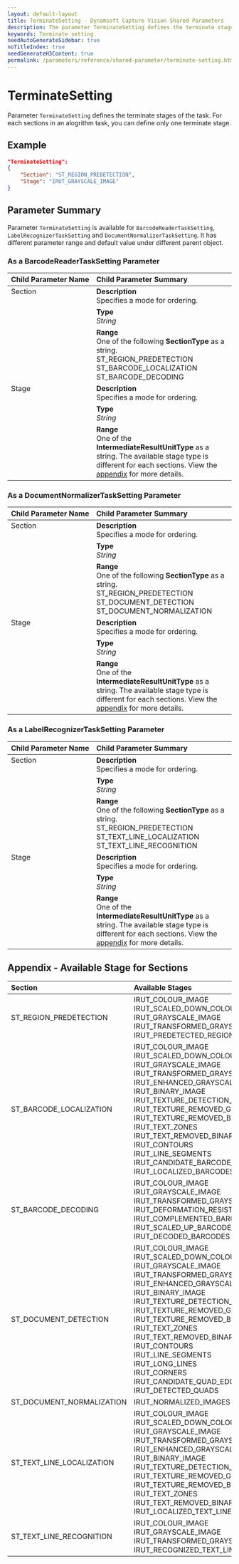 ```yaml
---
layout: default-layout
title: TerminateSetting - Dynamsoft Capture Vision Shared Parameters
description: The parameter TerminateSetting defines the terminate stages of the task.
keywords: Terminate setting
needAutoGenerateSidebar: true
noTitleIndex: true
needGenerateH3Content: true
permalink: /parameters/reference/shared-parameter/terminate-setting.html
---
```


# TerminateSetting

Parameter `TerminateSetting` defines the terminate stages of the task. For each sections in an alogrithm task, you can define only one terminate stage.

## Example

```json
"TerminateSetting":
{
    "Section": "ST_REGION_PREDETECTION",
    "Stage": "IRUT_GRAYSCALE_IMAGE"
}
```

## Parameter Summary

Parameter `TerminateSetting` is available for  `BarcodeReaderTaskSetting`, `LabelRecognizerTaskSetting` and `DocumentNormalizerTaskSetting`. It has different parameter range and default value under different parent object.

### As a BarcodeReaderTaskSetting Parameter

<table style = "text-align:left">
    <thead>
        <tr>
            <th nowrap="nowrap">Child Parameter Name</th>
            <th nowrap="nowrap">Child Parameter Summary</th>
        </tr>
    </thead>
    <tbody>
        <tr>
            <td rowspan = "3" style="vertical-align:text-top">Section<br></td>
            <td><b>Description</b><br>Specifies a mode for ordering.</td>
        </tr>
        <tr>
            <td><b>Type</b><br><i>String</i></td>
        </tr>
        <tr>
            <td><b>Range</b><br>One of the following <b>SectionType</b> as a string.
                    <br>ST_REGION_PREDETECTION
                    <br>ST_BARCODE_LOCALIZATION
                    <br>ST_BARCODE_DECODING
            </td>
        </tr>
        <tr>
            <td rowspan = "3" style="vertical-align:text-top">Stage<br></td>
            <td><b>Description</b><br>Specifies a mode for ordering.</td>
        </tr>
        <tr>
            <td><b>Type</b><br><i>String</i></td>
        </tr>
        <tr>
            <td><b>Range</b><br>One of the <b>IntermediateResultUnitType</b> as a string. The available stage type is different for each sections. View the <a href="#appendix---available-stage-for-sections">appendix</a> for more details.
            </td>
        </tr>
    </tbody>
</table>

### As a DocumentNormalizerTaskSetting Parameter

<table style = "text-align:left">
    <thead>
        <tr>
            <th nowrap="nowrap">Child Parameter Name</th>
            <th nowrap="nowrap">Child Parameter Summary</th>
        </tr>
    </thead>
    <tr>
        <td rowspan = "3" style="vertical-align:text-top">Section<br></td>
        <td><b>Description</b><br>Specifies a mode for ordering.</td>
    </tr>
    <tr>
        <td><b>Type</b><br><i>String</i></td>
    </tr>
    <tr>
        <td><b>Range</b><br>One of the following <b>SectionType</b> as a string.
            <br>ST_REGION_PREDETECTION
            <br>ST_DOCUMENT_DETECTION
            <br>ST_DOCUMENT_NORMALIZATION
        </td>
    </tr>
    <tr>
        <td rowspan = "3" style="vertical-align:text-top">Stage<br></td>
        <td><b>Description</b><br>Specifies a mode for ordering.</td>
    </tr>
    <tr>
        <td><b>Type</b><br><i>String</i></td>
    </tr>
    <tr>
        <td><b>Range</b><br>One of the <b>IntermediateResultUnitType</b> as a string. The available stage type is different for each sections. View the <a href="#appendix---available-stage-for-sections">appendix</a> for more details.
        </td>
    </tr>
</table>

### As a LabelRecognizerTaskSetting Parameter

<table style = "text-align:left">
    <thead>
        <tr>
            <th nowrap="nowrap">Child Parameter Name</th>
            <th nowrap="nowrap">Child Parameter Summary</th>
        </tr>
    </thead>
    <tr>
        <td rowspan = "3" style="vertical-align:text-top">Section<br></td>
        <td><b>Description</b><br>Specifies a mode for ordering.</td>
    </tr>
    <tr>
        <td><b>Type</b><br><i>String</i></td>
    </tr>
    <tr>
        <td><b>Range</b><br>One of the following <b>SectionType</b> as a string.
            <br>ST_REGION_PREDETECTION
            <br>ST_TEXT_LINE_LOCALIZATION
            <br>ST_TEXT_LINE_RECOGNITION
        </td>
    </tr>
    <tr>
        <td rowspan = "3" style="vertical-align:text-top">Stage<br></td>
        <td><b>Description</b><br>Specifies a mode for ordering.</td>
    </tr>
    <tr>
        <td><b>Type</b><br><i>String</i></td>
    </tr>
    <tr>
        <td><b>Range</b><br>One of the <b>IntermediateResultUnitType</b> as a string. The available stage type is different for each sections. View the <a href="#appendix---available-stage-for-sections">appendix</a> for more details.
        </td>
    </tr>
</table>

## Appendix - Available Stage for Sections

| Section             | Available Stages |
| :------------------ | :--------------- |
| ST_REGION_PREDETECTION | IRUT_COLOUR_IMAGE<br>IRUT_SCALED_DOWN_COLOUR_IMAGE<br>IRUT_GRAYSCALE_IMAGE<br>IRUT_TRANSFORMED_GRAYSCALE_IMAGE<br>IRUT_PREDETECTED_REGIONS |
| ST_BARCODE_LOCALIZATION | IRUT_COLOUR_IMAGE<br>IRUT_SCALED_DOWN_COLOUR_IMAGE<br>IRUT_GRAYSCALE_IMAGE<br>IRUT_TRANSFORMED_GRAYSCALE_IMAGE<br>IRUT_ENHANCED_GRAYSCALE_IMAGE<br>IRUT_BINARY_IMAGE<br>IRUT_TEXTURE_DETECTION_RESULT<br>IRUT_TEXTURE_REMOVED_GRAYSCALE_IMAGE<br>IRUT_TEXTURE_REMOVED_BINARY_IMAGE<br>IRUT_TEXT_ZONES<br>IRUT_TEXT_REMOVED_BINARY_IMAGE <br>IRUT_CONTOURS<br>IRUT_LINE_SEGMENTS<br>IRUT_CANDIDATE_BARCODE_ZONES<br>IRUT_LOCALIZED_BARCODES |
| ST_BARCODE_DECODING | IRUT_COLOUR_IMAGE<br>IRUT_GRAYSCALE_IMAGE<br>IRUT_TRANSFORMED_GRAYSCALE_IMAGE<br>IRUT_DEFORMATION_RESISTED_BARCODE_IMAGE<br>IRUT_COMPLEMENTED_BARCODE_IMAGE<br>IRUT_SCALED_UP_BARCODE_IMAGE<br>IRUT_DECODED_BARCODES |
| ST_DOCUMENT_DETECTION | IRUT_COLOUR_IMAGE<br>IRUT_SCALED_DOWN_COLOUR_IMAGE<br>IRUT_GRAYSCALE_IMAGE<br>IRUT_TRANSFORMED_GRAYSCALE_IMAGE<br>IRUT_ENHANCED_GRAYSCALE_IMAGE<br>IRUT_BINARY_IMAGE<br>IRUT_TEXTURE_DETECTION_RESULT<br>IRUT_TEXTURE_REMOVED_GRAYSCALE_IMAGE<br>IRUT_TEXTURE_REMOVED_BINARY_IMAGE<br>IRUT_TEXT_ZONES<br>IRUT_TEXT_REMOVED_BINARY_IMAGE<br>IRUT_CONTOURS<br>IRUT_LINE_SEGMENTS<br>IRUT_LONG_LINES<br>IRUT_CORNERS<br>IRUT_CANDIDATE_QUAD_EDGES<br>IRUT_DETECTED_QUADS |
| ST_DOCUMENT_NORMALIZATION | IRUT_NORMALIZED_IMAGES |
| ST_TEXT_LINE_LOCALIZATION | IRUT_COLOUR_IMAGE<br>IRUT_SCALED_DOWN_COLOUR_IMAGE<br>IRUT_GRAYSCALE_IMAGE<br>IRUT_TRANSFORMED_GRAYSCALE_IMAGE<br>IRUT_ENHANCED_GRAYSCALE_IMAGE<br>IRUT_BINARY_IMAGE<br>IRUT_TEXTURE_DETECTION_RESULT<br>IRUT_TEXTURE_REMOVED_GRAYSCALE_IMAGE<br>IRUT_TEXTURE_REMOVED_BINARY_IMAGE<br>IRUT_TEXT_ZONES<br>IRUT_TEXT_REMOVED_BINARY_IMAGE<br>IRUT_LOCALIZED_TEXT_LINES |
| ST_TEXT_LINE_RECOGNITION | IRUT_COLOUR_IMAGE<br>IRUT_GRAYSCALE_IMAGE<br>IRUT_TRANSFORMED_GRAYSCALE_IMAGE<br>IRUT_RECOGNIZED_TEXT_LINES |
